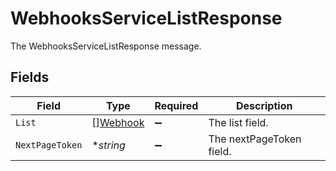 # WebhooksServiceListResponse

The WebhooksServiceListResponse message.


## Fields

| Field                                       | Type                                        | Required                                    | Description                                 |
| ------------------------------------------- | ------------------------------------------- | ------------------------------------------- | ------------------------------------------- |
| `List`                                      | [][Webhook](../../models/shared/webhook.md) | :heavy_minus_sign:                          | The list field.                             |
| `NextPageToken`                             | **string*                                   | :heavy_minus_sign:                          | The nextPageToken field.                    |